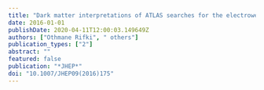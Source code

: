 ```yaml
---
title: "Dark matter interpretations of ATLAS searches for the electroweak production of supersymmetric particles in $ sqrts=8 $ TeV proton-proton collisions"
date: 2016-01-01
publishDate: 2020-04-11T12:00:03.149649Z
authors: ["Othmane Rifki", " others"]
publication_types: ["2"]
abstract: ""
featured: false
publication: "*JHEP*"
doi: "10.1007/JHEP09(2016)175"
---
```


